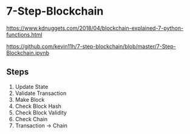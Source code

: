 # 7-Step-Blockchain
https://www.kdnuggets.com/2018/04/blockchain-explained-7-python-functions.html

https://github.com/kevin11h/7-step-blockchain/blob/master/7-Step-Blockchain.ipynb

## Steps
1. Update State
2. Validate Transaction
3. Make Block
4. Check Block Hash
5. Check Block Validity
6. Check Chain
7. Transaction -> Chain
